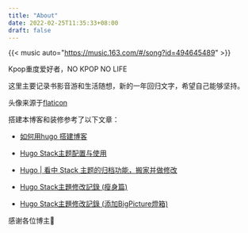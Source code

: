 ```yaml
---
title: "About"
date: 2022-02-25T11:35:33+08:00
draft: false
---
```


{{< music auto="https://music.163.com/#/song?id=494645489" >}}

Kpop重度爱好者，NO KPOP NO LIFE

这里主要记录书影音游和生活随想，新的一年回归文字，希望自己能够坚持。

头像来源于[flaticon](https://www.flaticon.com/premium-icon/cat_4865168?term=cat&page=1&position=36&page=1&position=36&related_id=4865168&origin=search)

搭建本博客和装修参考了以下文章：

* [如何用hugo 搭建博客](https://zhuanlan.zhihu.com/p/126298572)

* [Hugo Stack主题配置与使用](https://bore.vip/archives/hugo-theme-stack/) 

* [Hugo | 看中 Stack 主题的归档功能，搬家并做修改](https://mantyke.icu/2021/f9f0ec87/)

* [Hugo Stack主題修改記錄 (瘦身篇)](https://www.bigs3.com/article/modify-hugo-theme-stack-one/)

* [Hugo Stack主題修改記錄 (添加BigPicture燈箱)](https://www.bigs3.com/article/modify-hugo-theme-stack-lightbox/)

感谢各位博主🥰